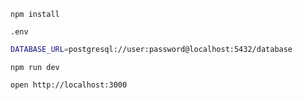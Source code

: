 ```
npm install
```

`.env`
```sh
DATABASE_URL=postgresql://user:password@localhost:5432/database
```

```
npm run dev
```

```
open http://localhost:3000
```
